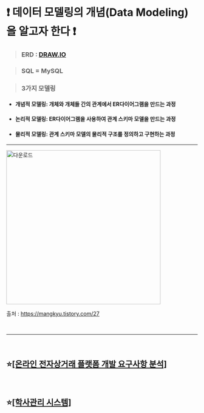 
# ❗ 데이터 모델링의 개념(Data Modeling) 을 알고자 한다 ❗

> ### ERD : [DRAW.IO](https://app.diagrams.net/)

> ### SQL = MySQL

> ### 3가지 모델링

* #### 개념적 모델링: 개체와 개체들 간의 관계에서 ER다이어그램을 만드는 과정
* #### 논리적 모델링: ER다이어그램을 사용하여 관계 스키마 모델을 만드는 과정
* #### 물리적 모델링: 관계 스키마 모델의 물리적 구조를 정의하고 구현하는 과정

***

<img width="406" alt="다운로드" src="https://github.com/Chordingg/ERD-/assets/157094467/d5ff8756-2224-4442-96a0-37025691a336">

</br>

출처 : https://mangkyu.tistory.com/27

</br>

***

</br>

## ⭐[[온라인 전자상거래 플랫폼 개발 요구사항 분석]](https://github.com/Chordingg/ERD-/tree/main/%EC%98%A8%EB%9D%BC%EC%9D%B8%20%EC%A0%84%EC%9E%90%EC%83%81%EA%B1%B0%EB%9E%98%20%ED%94%8C%EB%9E%AB%ED%8F%BC%20%EA%B0%9C%EB%B0%9C%20%EC%9A%94%EA%B5%AC%EC%82%AC%ED%95%AD%20%EB%B6%84%EC%84%9D)

</br>

## ⭐[[학사관리 시스템]](https://github.com/Chordingg/ERD-/tree/main/%ED%95%99%EC%82%AC%EA%B4%80%EB%A6%AC%20%EC%8B%9C%EC%8A%A4%ED%85%9C)
